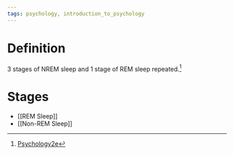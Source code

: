 ```yaml
---
tags: psychology, introduction_to_psychology
---
```


# Definition

3 stages of NREM sleep and 1 stage of REM sleep repeated.[^1]

# Stages
- [[REM Sleep]]
- [[Non-REM Sleep]]

[^1]: [Psychology2e](zotero://open-pdf/library/items/SSTBV7L5?page=129)